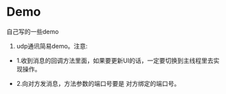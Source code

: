 # Demo
自己写的一些demo

1. udp通讯简易demo。注意:

- 1.收到消息的回调方法里面，如果要更新UI的话，一定要切换到主线程里去实现操作。

- 2.向对方发消息，方法参数的端口号要是 对方绑定的端口号。
